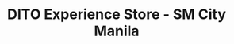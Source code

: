 ---
title: "DITO Experience Store - SM City Manila"
url: /ermita-manila-city/dito-experience-store-sm-city-manila/
shop: mobile phone
---